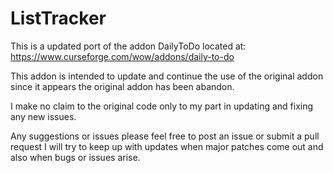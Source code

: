 # ListTracker
This is a updated port of the addon DailyToDo located at: https://www.curseforge.com/wow/addons/daily-to-do

This addon is intended to update and continue the use of the original addon since it appears the original addon has been abandon.

I make no claim to the original code only to my part in updating and fixing any new issues.

Any suggestions or issues please feel free to post an issue or submit a pull request I will try to keep up with updates when major patches come out and also when bugs or issues arise.

